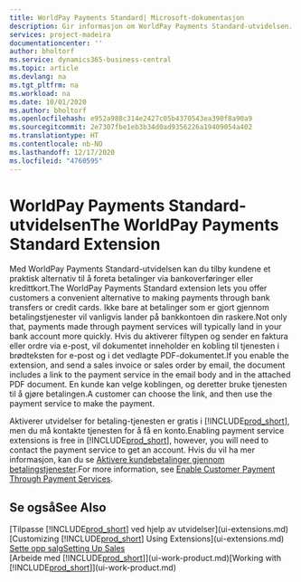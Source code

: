 ```yaml
---
title: WorldPay Payments Standard| Microsoft-dokumentasjon
description: Gir informasjon om WorldPay Payments Standard-utvidelsen.
services: project-madeira
documentationcenter: ''
author: bholtorf
ms.service: dynamics365-business-central
ms.topic: article
ms.devlang: na
ms.tgt_pltfrm: na
ms.workload: na
ms.date: 10/01/2020
ms.author: bholtorf
ms.openlocfilehash: e952a988c314e2427c05b4370543ea390f8a90a9
ms.sourcegitcommit: 2e7307fbe1eb3b34d0ad9356226a19409054a402
ms.translationtype: HT
ms.contentlocale: nb-NO
ms.lasthandoff: 12/17/2020
ms.locfileid: "4760595"
---
```

# <a name="the-worldpay-payments-standard-extension"></a><span data-ttu-id="843d5-103">WorldPay Payments Standard-utvidelsen</span><span class="sxs-lookup"><span data-stu-id="843d5-103">The WorldPay Payments Standard Extension</span></span>
<span data-ttu-id="843d5-104">Med WorldPay Payments Standard-utvidelsen kan du tilby kundene et praktisk alternativ til å foreta betalinger via bankoverføringer eller kredittkort.</span><span class="sxs-lookup"><span data-stu-id="843d5-104">The WorldPay Payments Standard extension lets you offer customers a convenient alternative to making payments through bank transfers or credit cards.</span></span> <span data-ttu-id="843d5-105">Ikke bare at betalinger som er gjort gjennom betalingstjenester vil vanligvis lander på bankkontoen din raskere.</span><span class="sxs-lookup"><span data-stu-id="843d5-105">Not only that, payments made through payment services will typically land in your bank account more quickly.</span></span>
<span data-ttu-id="843d5-106">Hvis du aktiverer filtypen og sender en faktura eller ordre via e-post, vil dokumentet inneholder en kobling til tjenesten i brødteksten for e-post og i det vedlagte PDF-dokumentet.</span><span class="sxs-lookup"><span data-stu-id="843d5-106">If you enable the extension, and send a sales invoice or sales order by email, the document includes a link to the payment service in the email body and in the attached PDF document.</span></span> <span data-ttu-id="843d5-107">En kunde kan velge koblingen, og deretter bruke tjenesten til å gjøre betalingen.</span><span class="sxs-lookup"><span data-stu-id="843d5-107">A customer can choose the link, and then use the payment service to make the payment.</span></span>

<span data-ttu-id="843d5-108">Aktiverer utvidelser for betaling-tjenesten er gratis i [!INCLUDE[prod_short](includes/prod_short.md)], men du må kontakte tjenesten for å få en konto.</span><span class="sxs-lookup"><span data-stu-id="843d5-108">Enabling payment service extensions is free in [!INCLUDE[prod_short](includes/prod_short.md)], however, you will need to contact the payment service to get an account.</span></span> <span data-ttu-id="843d5-109">Hvis du vil ha mer informasjon, kan du se [Aktivere kundebetalinger gjennom betalingstjenester](sales-how-enable-payment-service-extensions.md).</span><span class="sxs-lookup"><span data-stu-id="843d5-109">For more information, see [Enable Customer Payment Through Payment Services](sales-how-enable-payment-service-extensions.md).</span></span>

## <a name="see-also"></a><span data-ttu-id="843d5-110">Se også</span><span class="sxs-lookup"><span data-stu-id="843d5-110">See Also</span></span>
<span data-ttu-id="843d5-111">[Tilpasse [!INCLUDE[prod_short](includes/prod_short.md)] ved hjelp av utvidelser](ui-extensions.md)</span><span class="sxs-lookup"><span data-stu-id="843d5-111">[Customizing [!INCLUDE[prod_short](includes/prod_short.md)] Using Extensions](ui-extensions.md)</span></span>  
[<span data-ttu-id="843d5-112">Sette opp salg</span><span class="sxs-lookup"><span data-stu-id="843d5-112">Setting Up Sales</span></span>](sales-setup-sales.md)  
<span data-ttu-id="843d5-113">[Arbeide med [!INCLUDE[prod_short](includes/prod_short.md)]](ui-work-product.md)</span><span class="sxs-lookup"><span data-stu-id="843d5-113">[Working with [!INCLUDE[prod_short](includes/prod_short.md)]](ui-work-product.md)</span></span>
